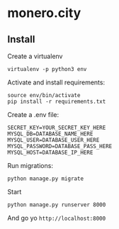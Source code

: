 # monero.city

## Install

Create a virtualenv
```
virtualenv -p python3 env
```

Activate and install requirements:
```
source env/bin/activate
pip install -r requirements.txt
```

Create a .env file:
```
SECRET_KEY=YOUR_SECRET_KEY_HERE
MYSQL_DB=DATABASE_NAME_HERE
MYSQL_USER=DATABASE_USER_HERE
MYSQL_PASSWORD=DATABASE_PASS_HERE
MYSQL_HOST=DATABASE_IP_HERE
```

Run migrations:
```
python manage.py migrate
```

Start
```
python manage.py runserver 8000
```

And go yo ```http://localhost:8000```
